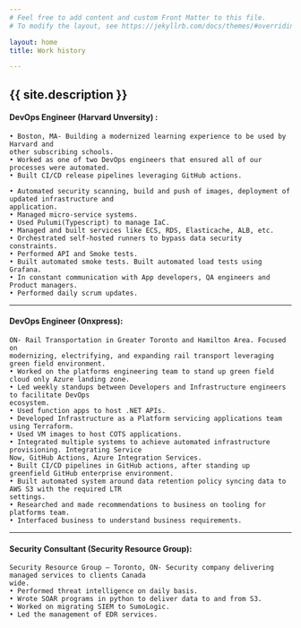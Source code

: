 ```yaml
---
# Feel free to add content and custom Front Matter to this file.
# To modify the layout, see https://jekyllrb.com/docs/themes/#overriding-theme-defaults

layout: home
title: Work history

---
```


{{ site.description }}
------
#### DevOps Engineer (Harvard Unversity) : 
    • Boston, MA- Building a modernized learning experience to be used by Harvard and
    other subscribing schools.
    • Worked as one of two DevOps engineers that ensured all of our processes were automated.
    • Built CI/CD release pipelines leveraging GitHub actions.

    • Automated security scanning, build and push of images, deployment of updated infrastructure and
    application.
    • Managed micro-service systems.
    • Used Pulumi(Typescript) to manage IaC.
    • Managed and built services like ECS, RDS, Elasticache, ALB, etc.
    • Orchestrated self-hosted runners to bypass data security constraints.
    • Performed API and Smoke tests.
    • Built automated smoke tests. Built automated load tests using Grafana.
    • In constant communication with App developers, QA engineers and Product managers.
    • Performed daily scrum updates.

--------
#### DevOps Engineer (Onxpress):
    ON- Rail Transportation in Greater Toronto and Hamilton Area. Focused on
    modernizing, electrifying, and expanding rail transport leveraging green field environment.
    • Worked on the platforms engineering team to stand up green field cloud only Azure landing zone.
    • Led weekly standups between Developers and Infrastructure engineers to facilitate DevOps
    ecosystem.
    • Used function apps to host .NET APIs.
    • Developed Infrastructure as a Platform servicing applications team using Terraform.
    • Used VM images to host COTS applications.
    • Integrated multiple systems to achieve automated infrastructure provisioning. Integrating Service
    Now, GitHub Actions, Azure Integration Services.
    • Built CI/CD pipelines in GitHub actions, after standing up greenfield GitHub enterprise environment.
    • Built automated system around data retention policy syncing data to AWS S3 with the required LTR
    settings.
    • Researched and made recommendations to business on tooling for platforms team.
    • Interfaced business to understand business requirements.

------

#### Security Consultant (Security Resource Group):

    Security Resource Group – Toronto, ON- Security company delivering managed services to clients Canada
    wide.
    • Performed threat intelligence on daily basis.
    • Wrote SOAR programs in python to deliver data to and from S3.
    • Worked on migrating SIEM to SumoLogic.
    • Led the management of EDR services.

    
